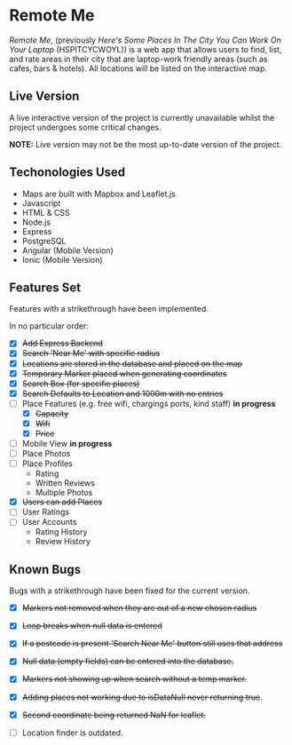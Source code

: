 # Remote Me

*Remote Me*, (previously *Here's Some Places In The City You Can Work On Your Laptop* (HSPITCYCWOYL)) is a
web app that allows users to find, list, and rate areas in their city that are
laptop-work friendly areas (such as cafes, bars & hotels). All locations will be
listed on the interactive map.


## Live Version

A live interactive version of the project is currently unavailable whilst the
project undergoes some critical changes.

**NOTE:** Live version may not be the most up-to-date version of the project.


## Techonologies Used 

- Maps are built with Mapbox and Leaflet.js
- Javascript
- HTML & CSS
- Node.js
- Express
- PostgreSQL
- Angular (Mobile Version)
- Ionic (Mobile Version)


## Features Set

Features with a strikethrough have been implemented.

In no particular order:
- [x] ~~Add Express Backend~~
- [x] ~~Search 'Near Me' with specific radius~~
- [x] ~~Locations are stored in the database and placed on the map~~
- [x] ~~Temporary Marker placed when generating coordinates~~
- [x] ~~Search Box (for specific places)~~
- [x] ~~Search Defaults to Location and 1000m with no entries~~
- [ ] Place Features (e.g. free wifi, chargings ports, kind staff) **in
  progress**
  - [x] ~~Capacity~~
  - [x] ~~Wifi~~
  - [x] ~~Price~~
- [ ] Mobile View **in progress**
- [ ] Place Photos
- [ ] Place Profiles
  - Rating
  - Written Reviews
  - Multiple Photos 
- [x] ~~Users can add Places~~
- [ ] User Ratings
- [ ] User Accounts
  - Rating History 
  - Review History


## Known Bugs

Bugs with a strikethrough have been fixed for the current version.

- [x] ~~Markers not removed when they are out of a new chosen radius~~
- [x] ~~Loop breaks when null data is entered~~
- [x] ~~If a postcode is present 'Search Near Me' button still uses that
  address~~
- [x] ~~Null data (empty fields) can be entered into the database.~~
- [x] ~~Markers not showing up when search without a temp marker.~~
- [x] ~~Adding places not working due to isDataNull never returning true~~.
- [x] ~~Second coordinate being returned NaN for leaflet.~~
- [ ] Location finder is outdated.
 
